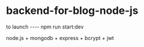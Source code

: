 ﻿# backend-for-blog-node-js

to launch ---- npm run start:dev

node.js + mongodb + express + bcrypt + jwt
